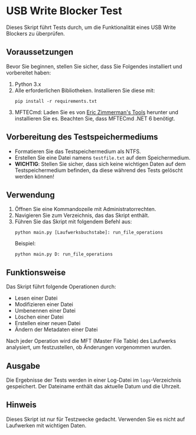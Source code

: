 # USB Write Blocker Test

Dieses Skript führt Tests durch, um die Funktionalität eines USB Write Blockers zu überprüfen.

## Voraussetzungen

Bevor Sie beginnen, stellen Sie sicher, dass Sie Folgendes installiert und vorbereitet haben:

1. Python 3.x
2. Alle erforderlichen Bibliotheken. Installieren Sie diese mit:
   ```
   pip install -r requirements.txt
   ```
3. MFTECmd: Laden Sie es von [Eric Zimmerman's Tools](https://ericzimmerman.github.io/#!index.md) herunter und installieren Sie es. Beachten Sie, dass MFTECmd .NET 6 benötigt.

## Vorbereitung des Testspeichermediums

- Formatieren Sie das Testspeichermedium als NTFS.
- Erstellen Sie eine Datei namens `testfile.txt` auf dem Speichermedium.
- **WICHTIG**: Stellen Sie sicher, dass sich keine wichtigen Daten auf dem Testspeichermedium befinden, da diese während des Tests gelöscht werden können!

## Verwendung

1. Öffnen Sie eine Kommandozeile mit Administratorrechten.
2. Navigieren Sie zum Verzeichnis, das das Skript enthält.
3. Führen Sie das Skript mit folgendem Befehl aus:
   ```
   python main.py [Laufwerksbuchstabe]: run_file_operations
   ```
   Beispiel:
   ```
   python main.py D: run_file_operations
   ```

## Funktionsweise

Das Skript führt folgende Operationen durch:
- Lesen einer Datei
- Modifizieren einer Datei
- Umbenennen einer Datei
- Löschen einer Datei
- Erstellen einer neuen Datei
- Ändern der Metadaten einer Datei

Nach jeder Operation wird die MFT (Master File Table) des Laufwerks analysiert, um festzustellen, ob Änderungen vorgenommen wurden.

## Ausgabe

Die Ergebnisse der Tests werden in einer Log-Datei im `logs`-Verzeichnis gespeichert. Der Dateiname enthält das aktuelle Datum und die Uhrzeit.

## Hinweis

Dieses Skript ist nur für Testzwecke gedacht. Verwenden Sie es nicht auf Laufwerken mit wichtigen Daten.